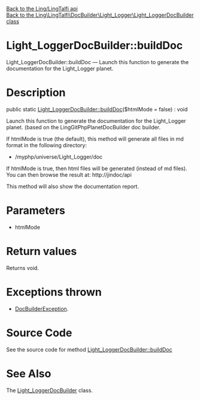 [Back to the Ling/LingTalfi api](https://github.com/lingtalfi/LingTalfi/blob/master/doc/api/Ling/LingTalfi.md)<br>
[Back to the Ling\LingTalfi\DocBuilder\Light_Logger\Light_LoggerDocBuilder class](https://github.com/lingtalfi/LingTalfi/blob/master/doc/api/Ling/LingTalfi/DocBuilder/Light_Logger/Light_LoggerDocBuilder.md)


Light_LoggerDocBuilder::buildDoc
================



Light_LoggerDocBuilder::buildDoc — Launch this function to generate the documentation for the Light_Logger planet.




Description
================


public static [Light_LoggerDocBuilder::buildDoc](https://github.com/lingtalfi/LingTalfi/blob/master/doc/api/Ling/LingTalfi/DocBuilder/Light_Logger/Light_LoggerDocBuilder/buildDoc.md)($htmlMode = false) : void




Launch this function to generate the documentation for the Light_Logger planet.
(based on the LingGitPhpPlanetDocBuilder doc builder.

If htmlMode is true (the default),
this method will generate all files in md format in the following directory:

- /myphp/universe/Light_Logger/doc



If htmlMode is true,
then html files will be generated (instead of md files).
You can then browse the result at: http://jindoc/api



This method will also show the documentation report.




Parameters
================


- htmlMode

    


Return values
================

Returns void.


Exceptions thrown
================

- [DocBuilderException](https://github.com/lingtalfi/DocTools/blob/master/doc/api/Ling/DocTools/Exception/DocBuilderException.md).&nbsp;







Source Code
===========
See the source code for method [Light_LoggerDocBuilder::buildDoc](https://github.com/lingtalfi/LingTalfi/blob/master/DocBuilder/Light_Logger/Light_LoggerDocBuilder.php#L44-L201)


See Also
================

The [Light_LoggerDocBuilder](https://github.com/lingtalfi/LingTalfi/blob/master/doc/api/Ling/LingTalfi/DocBuilder/Light_Logger/Light_LoggerDocBuilder.md) class.



